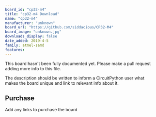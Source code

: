 ```yaml
---
board_id: "cp32-m4"
title: "cp32-m4 Download"
name: "cp32-m4"
manufacturer: "unknown"
board_url: "https://github.com/siddacious/CP32-M4"
board_image: "unknown.jpg"
downloads_display: false
date_added: 2019-4-5
family: atmel-samd
features:
---
```


This board hasn't been fully documented yet. Please make a pull request adding more info to this file.

The description should be written to inform a CircuitPython user what makes the board unique and link to relevant info about it.

## Purchase
Add any links to purchase the board
